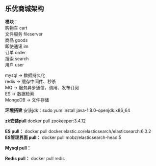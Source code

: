 ## 乐优商城架构

**模块**：\
购物车 cart \
文件服务 fileserver \
商品 goods \
即使通讯 im \
订单 order \
搜索 search \
用户 user

mysql -> 数据持久化 \
redis -> 缓存中间件、秒杀 \
MQ -> 服务异步通信，调用、发布订阅 \
ES -> 数据检索 \
MongoDB -> 文件存储 

**环境搭建**
安装jdk：sudo yum install java-1.8.0-openjdk.x86_64

**zk安装pull**
docker pull zookeeper:3.4.12

**ES pull：**
docker pull docker.elastic.co/elasticsearch/elasticsearch:6.3.2 \
**ES管理界面 pull：**
docker pull mobz/elasticsearch-head:5

**Mysql pull：**

**Redis pull：**
docker pull redis

